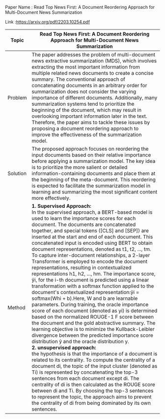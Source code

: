 Paper Name : Read Top News First: A Document Reordering Approach for Multi-Document News Summarization

Link :https://arxiv.org/pdf/2203.10254.pdf

|Topic | Read Top News First: A Document Reordering Approach for Multi-Document News Summarization|
|-----|----|
|Problem |The paper addresses the problem of multi-document news extractive summarization (MDS), which involves extracting the most important information from multiple related news documents to create a concise summary. The conventional approach of concatenating documents in an arbitrary order for summarization does not consider the varying importance of different documents. Additionally, many summarization systems tend to prioritize the beginning of the document, which may result in overlooking important information later in the text. Therefore, the paper aims to tackle these issues by proposing a document reordering approach to improve the effectiveness of the summarization model.|
|Solution |The proposed approach focuses on reordering the input documents based on their relative importance before applying a summarization model. The key idea is to prioritize the more salient or detailed information-containing documents and place them at the beginning of the meta-document. This reordering is expected to facilitate the summarization model in learning and summarizing the most significant content more effectively.|
|Method |<strong>1. Supervised Approach:</strong><br />In the supervised approach, a BERT-based model is used to learn the importance scores for each document. The documents are concatenated together, and special tokens ([CLS] and [SEP]) are inserted at the start and end of each document. This concatenated input is encoded using BERT to obtain document representations, denoted as t1, t2, ..., tm. To capture inter-document relationships, a 2-layer Transformer is employed to encode the document representations, resulting in contextualized representations h1, h2, ..., hm. The importance score, ŷi, for the i-th document is predicted using a linear transformation with a softmax function applied to the document's contextualized representation:ŷi = softmax(Whi + b).Here, W and b are learnable parameters. During training, the oracle importance score of each document (denoted as yi) is determined based on the normalized ROUGE-1 F score between the document and the gold abstractive summary. The learning objective is to minimize the Kullback-Leibler divergence between the predicted importance score distribution ŷ and the oracle distribution y.<br /><strong>2. unsupervised approach:</strong><br /> the hypothesis is that the importance of a document is related to its centrality. To compute the centrality of a document di, the topic of the input cluster (denoted as Ti) is represented by concatenating the top-3 sentences from each document except di. The centrality of di is then calculated as the ROUGE score between di and Ti. By choosing the top-3 sentences to represent the topic, the approach aims to prevent the centrality of di from being dominated by its own sentences.|
